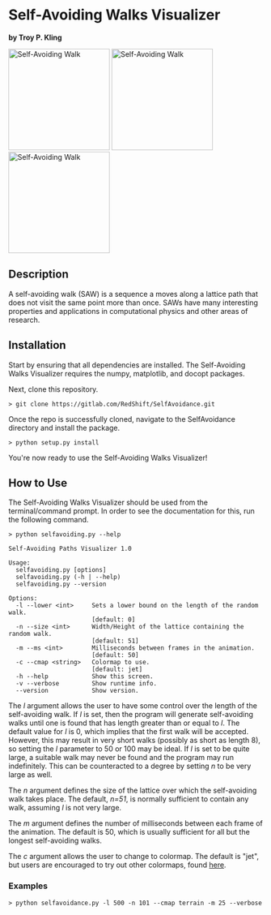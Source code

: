 # Self-Avoiding Walks Visualizer

**by Troy P. Kling**

<img src="http://troykling.com/files/selfavoidance1.png" alt="Self-Avoiding Walk" width="200" height="200">
<img src="http://troykling.com/files/selfavoidance2.png" alt="Self-Avoiding Walk" width="200" height="200">
<img src="http://troykling.com/files/selfavoidance3.png" alt="Self-Avoiding Walk" width="200" height="200">

## Description

A self-avoiding walk (SAW) is a sequence a moves along a lattice path that does not visit the same point more than once. SAWs have many interesting properties and applications in computational physics and other areas of research.

## Installation

Start by ensuring that all dependencies are installed. The Self-Avoiding Walks Visualizer requires the numpy, matplotlib, and docopt packages.

Next, clone this repository.

    > git clone https://gitlab.com/RedShift/SelfAvoidance.git

Once the repo is successfully cloned, navigate to the SelfAvoidance directory and install the package.

    > python setup.py install

You're now ready to use the Self-Avoiding Walks Visualizer!

## How to Use

The Self-Avoiding Walks Visualizer should be used from the terminal/command prompt. In order to see the documentation for this, run the following command.

    > python selfavoiding.py --help

    Self-Avoiding Paths Visualizer 1.0
	
    Usage:
      selfavoiding.py [options]
      selfavoiding.py (-h | --help)
      selfavoiding.py --version
    
    Options:
	  -l --lower <int>     Sets a lower bound on the length of the random walk.
                           [default: 0]
      -n --size <int>      Width/Height of the lattice containing the random walk.
                           [default: 51]
      -m --ms <int>        Milliseconds between frames in the animation.
                           [default: 50]
      -c --cmap <string>   Colormap to use.
                           [default: jet]
      -h --help            Show this screen.
      -v --verbose         Show runtime info.
      --version            Show version.

The *l* argument allows the user to have some control over the length of the self-avoiding walk. If *l* is set, then the program will generate self-avoiding walks until one is found that has length greater than or equal to *l*. The default value for *l* is 0, which implies that the first walk will be accepted. However, this may result in very short walks (possibly as short as length 8), so setting the *l* parameter to 50 or 100 may be ideal. If *l* is set to be quite large, a suitable walk may never be found and the program may run indefinitely. This can be counteracted to a degree by setting *n* to be very large as well.

The *n* argument defines the size of the lattice over which the self-avoiding walk takes place. The default, *n=51*, is normally sufficient to contain any walk, assuming *l* is not very large.

The *m* argument defines the number of milliseconds between each frame of the animation. The default is 50, which is usually sufficient for all but the longest self-avoiding walks.

The *c* argument allows the user to change to colormap. The default is "jet", but users are encouraged to try out other colormaps, found [here](http://matplotlib.org/examples/color/colormaps_reference.html).

### Examples

    > python selfavoidance.py -l 500 -n 101 --cmap terrain -m 25 --verbose
